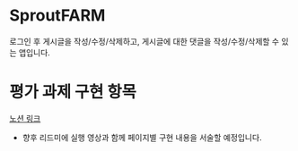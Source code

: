 # SproutFARM
로그인 후 게시글을 작성/수정/삭제하고, 게시글에 대한 댓글을 작성/수정/삭제할 수 있는 앱입니다.

# 평가 과제 구현 항목
[노션 링크](https://ossified-gas-bd2.notion.site/5594e53ad0684e22b83cd8ce55ddf72f)

- 향후 리드미에 실행 영상과 함께 페이지별 구현 내용을 서술할 예정입니다.
